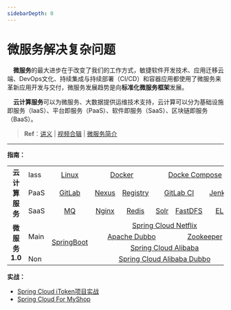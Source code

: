 ```yaml
---
sidebarDepth: 0
---
```

# 微服务解决复杂问题

​	　**微服务**的最大进步在于改变了我们的工作方式，敏捷软件开发技术、应用迁移云端、DevOps文化、持续集成与持续部署（CI/CD）和容器应用都使用了微服务来革新应用开发与交付，微服务发展趋势是向**标准化微服务框架**发展。

​	　**云计算服务**可以为微服务、大数据提供运维技术支持，云计算可以分为基础设施即服务（IaaS）、平台即服务（PaaS）、软件即服务（SaaS）、区块链即服务（BaaS）。



> **Ref**：[讲义](https://www.funtl.com/zh/guide/%E5%BE%AE%E6%9C%8D%E5%8A%A1%E8%A7%A3%E5%86%B3%E5%A4%8D%E6%9D%82%E9%97%AE%E9%A2%98.html) | [视频合辑](https://www.bilibili.com/video/av29384041) | <a href="./introduce.html" target="_blank">微服务简介</a>



<hr>

**指南：**

<table>
    <tr>
        <td rowspan="3" colspan="1" align="center"><b>云计算服务</b></td>    
        <td rowspan="1">Iass</td>
        <td align="center"><a href="./linux.html" target="_blank">Linux</a></td> 
		<td  colspan="2" align="center"><a href="./docker.html" target="_blank">Docker</a></td>
        <td colspan="3" align="center">
            <a href="./compose.html" target="_blank">Docke Compose</a>
        </td>
    </tr>
    <tr>
    	<td>PaaS</td>
        <td align="center"><a href="./gitlab.html" target="_blank">GitLab</a></td>
        <td  colspan="1" align="center">
           <a href="./nexus.html" target="_blank">Nexus</a></td>  
        </td> 
        <td  colspan="1" align="center">
           <a href="./registry.html" target="_blank">Registry</a></td> 
        </td> 
        <td  colspan="2" align="center">
           <a href="./gitlabci.html" target="_blank">GitLab CI</a></td>
        </td>
        <td  colspan="1" align="center">
           <a href="./jenkins.html" target="_blank">Jenkins</a></td>
        </td>
    </tr>
    <tr>
    	<td>SaaS</td>
        <td align="center"><a href="./mq.html" target="_blank">MQ</a></td> 
        <td colspan="1" align="center">
           <a href="./nginx.html" target="_blank">Nginx</a></td>
    	</td>
    	<td colspan="1" align="center">
           <a href="./redis.html" target="_blank">Redis</a></td>
    	</td>
    	<td  colspan="1" align="center">
           <a href="./registry.html" target="_blank">Solr</a>
        </td> 
        <td  colspan="1" align="center">
           <a href="./registry.html" target="_blank">FastDFS</a>
        </td> 
        <td  colspan="1" align="center">
           <a href="./elk.html" target="_blank">ELK</a>
        </td> 
    </tr>
    <tr>
    	<td rowspan="4"  colspan="1" align="center"><b>微服务1.0</b></td>
    	<td rowspan="3">Main</td> 
    	<td rowspan="4" align="center">
    	    <a href="./springboot.html" target="_blank">SpringBoot</a>
    	</td>
    	<td colspan="5" align="center">
    	    <a href="./springcloudnetflix.html" target="_blank">Spring Cloud Netflix</a>
    	</td>
    </tr>
    <tr>
    	<td  colspan="3" align="center">
    	    <a href="./dubbo.html" target="_blank">Apache Dubbo</a>
    	</td> 
    	<td colspan=2 align="center">
    	   <a href="./zookeeper.html" target="_blank">Zookeeper</a>
        </td> 
    </tr>
    <tr>
    	<td colspan="5" align="center">
    	    <a href="./springcloudalibaba.html" target="_blank">Spring Cloud Alibaba</a>
    	</td>
    </tr>
    <tr>
    	<td >Non</td> 
    	<td colspan="5" align="center">
    	    <a href="./springcloudalibabadubbo.html" target="_blank">Spring Cloud Alibaba Dubbo</a>
    	</td>
    </tr>
</table>


**实战：**

- <a href="../project/itoken-netfilx.html" target="_blank">Spring Cloud iToken项目实战</a>
-  <a href="../project/myshop-springcloud.html" target="_blank">Spring Cloud For MyShop</a>

